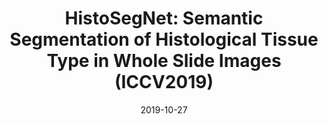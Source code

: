 ---
title: "HistoSegNet: Semantic Segmentation of Histological Tissue Type in Whole Slide Images (ICCV2019)"
collection: publications
permalink: /publication/2019-10-27-iccv2019
date: 2019-10-27
venue: "International Conference on Computer Vision (ICCV)"
paperurl: 'http://openaccess.thecvf.com/content_ICCV_2019/html/Chan_HistoSegNet_Semantic_Segmentation_of_Histological_Tissue_Type_in_Whole_Slide_ICCV_2019_paper.html'
---